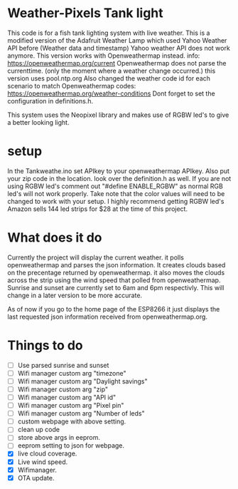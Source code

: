 # Weather-Pixels Tank light
This code is for a fish tank lighting system with live weather.
This is a modified version of the Adafruit Weather Lamp which used Yahoo Weather API before (Weather data and timestamp)
Yahoo weather API does not work anymore. This version works with Openweathermap instead.
info: https://openweathermap.org/current
Openweathermap does not parse the currenttime. (only the moment where a weather change occurred.) this version uses pool.ntp.org
Also changed the weather code id for each scenario to match Openweathermap codes: https://openweathermap.org/weather-conditions
Dont forget to set the configuration in definitions.h.

This system uses the Neopixel library and makes use of RGBW led's to give a better looking light.

# setup
In the Tankweathe.ino set APIkey to your openweathermap APIkey. Also put your zip code in the location. look over the definition.h as well. If you are not using RGBW led's comment out "#define ENABLE_RGBW" as normal RGB led's will not work properly. Take note that the color values will need to be changed to work with your setup. I highly recommend getting RGBW led's Amazon sells 144 led strips for $28 at the time of this project. 


# What does it do
Currently the project will display the current weather. it polls openweathermap and parses
the json information. It creates clouds based on the precentage returned by openweathermap.
it also moves the clouds across the strip using the wind speed that polled from openweathermap.
Sunrise and sunset are currently set to 6am and 6pm respectivly. This will change in a later version to be more accurate.

As of now if you go to the home page of the ESP8266 it just displays the last requested json information received from openweathermap.org.

# Things to do
  - [ ] Use parsed sunrise and sunset
  - [ ] Wifi manager custom arg "timezone"
  - [ ] Wifi manager custom arg "Daylight savings"
  - [ ] Wifi manager custom arg "zip"
  - [ ] Wifi manager custom arg "API id"
  - [ ] Wifi manager custom arg "Pixel pin"
  - [ ] Wifi manager custom arg "Number of leds"
  - [ ] custom webpage with above setting.
  - [ ] clean up code
  - [ ] store above args in eeprom.
  - [ ] eeprom setting to json for webpage.
  - [x] live cloud coverage.
  - [x] Live wind speed.
  - [x] Wifimanager.
  - [x] OTA update.
